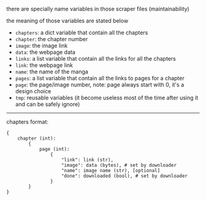 there are specially name variables in those scraper files (maintainability)

the meaning of those variables are stated below

* `chapters`: a dict variable that contain all the chapters
* `chapter`: the chapter number
* `image`: the image link
* `data`: the webpage data
* `links`: a list variable that contain all the links for all the chapters
* `link`: the webpage link
* `name`: the name of the manga
* `pages`: a list variable that contain all the links to pages for a chapter
* `page`: the page/image number, note: page always start with 0, it's a design choice
* `tmp`: reusable variables (it become useless most of the time after using it and can be safely ignore)

_______________________________________________________________________

chapters format:

```
{
    chapter (int):
        {
            page (int):
                {
                    "link": link (str),
                    "image": data (bytes), # set by downloader
                    "name": image name (str), [optional]
                    "done": downloaded (bool), # set by downloader
                }
        }
}
```
